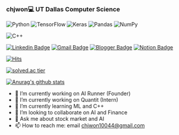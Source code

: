 ### chjwon💻 UT Dallas Computer Science

<img alt="Python" src="https://img.shields.io/badge/python%20-%2314354C.svg?&style=for-the-badge&logo=python&logoColor=white"/> <img alt="TensorFlow" src="https://img.shields.io/badge/TensorFlow%20-%23FF6F00.svg?&style=for-the-badge&logo=TensorFlow&logoColor=white" /> <img alt="Keras" src="https://img.shields.io/badge/Keras%20-%23D00000.svg?&style=for-the-badge&logo=Keras&logoColor=white"/> <img alt="Pandas" src="https://img.shields.io/badge/pandas%20-%23150458.svg?&style=for-the-badge&logo=pandas&logoColor=white" /> <img alt="NumPy" src="https://img.shields.io/badge/numpy%20-%23013243.svg?&style=for-the-badge&logo=numpy&logoColor=white" />

<img alt="C++" src="https://img.shields.io/badge/c++%20-%2300599C.svg?&style=for-the-badge&logo=c%2B%2B&ogoColor=white"/>
 
 
 [![Linkedin Badge](https://img.shields.io/badge/-LinkedIn-blue?style=flat-square&logo=Linkedin&logoColor=white&link=https://www.linkedin.com/in/jae-won-choi-3744a71a2/)](https://www.linkedin.com/in/jae-won-choi-3744a71a2/) [![Gmail Badge](https://img.shields.io/badge/Gmail-d14836?style=flat-square&logo=Gmail&logoColor=white&link=mailto:chjwon10044@gmail.com)](mailto:chjwon10044@gmail.com) [![Blogger Badge](https://img.shields.io/badge/Blogger-0F9D58?style=for-the-badge&logo=blogger&logoColor=white&link=https://blog.naver.com/ch000523/)](https://blog.naver.com/ch000523) [![Notion Badge]("https://img.shields.io/badge/#000000?style=for-the-badge&logo=blogger&logoColor=white&link=https://www.notion.so/Jae-Won-Choi-754ee379d55e4b66b97bf3147fc44398/)](https://www.notion.so/Jae-Won-Choi-754ee379d55e4b66b97bf3147fc44398 )

[![Hits](https://hits.seeyoufarm.com/api/count/incr/badge.svg?url=https%3A%2F%2Fgithub.com%2Fchjwon%2Fchjwon&count_bg=%2379C83D&title_bg=%23555555&icon=&icon_color=%23E7E7E7&title=hits&edge_flat=false)](https://hits.seeyoufarm.com)


 
 [![solved.ac tier](http://mazassumnida.wtf/api/generate_badge?boj=chjwon1004)](https://solved.ac/chjwon1004)

[![Anurag's github stats](https://github-readme-stats.vercel.app/api?username=chjwon&show_icons=true&theme=synthwave)](https://github.com/chjwon/github-readme-stats)


- 🔭 I’m currently working on AI Runner (Founder)
- 🔭 I’m currently working on Quantit (Intern)
- 🌱 I’m currently learning ML and C++
- 👯 I’m looking to collaborate on AI and Finance
- 💬 Ask me about stock market and AI
- 📫 How to reach me: email chjwon10044@gmail.com




<!--
**chjwon/chjwon** is a ✨ _special_ ✨ repository because its `README.md` (this file) appears on your GitHub profile.

Here are some ideas to get you started:

- 🔭 I’m currently working on ...
- 🌱 I’m currently learning ...
- 👯 I’m looking to collaborate on ...
- 🤔 I’m looking for help with ...
- 💬 Ask me about ...
- 📫 How to reach me: ...
- 😄 Pronouns: ...
- ⚡ Fun fact: ...
-->
